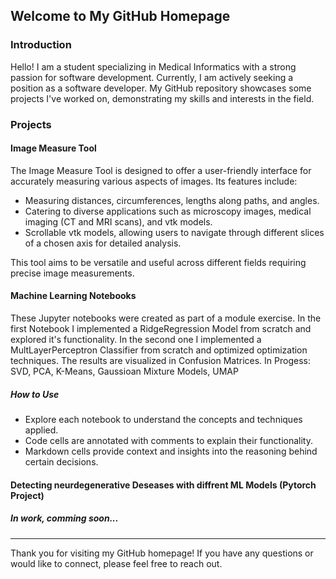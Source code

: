## Welcome to My GitHub Homepage

### Introduction
Hello! I am a student specializing in Medical Informatics with a strong passion for software development. Currently, I am actively seeking a position as a software developer. My GitHub repository showcases some projects I've worked on, demonstrating my skills and interests in the field.

### Projects

#### Image Measure Tool
The Image Measure Tool is designed to offer a user-friendly interface for accurately measuring various aspects of images. Its features include:

- Measuring distances, circumferences, lengths along paths, and angles.
- Catering to diverse applications such as microscopy images, medical imaging (CT and MRI scans), and vtk models.
- Scrollable vtk models, allowing users to navigate through different slices of a chosen axis for detailed analysis.

This tool aims to be versatile and useful across different fields requiring precise image measurements.

#### Machine Learning Notebooks
These Jupyter notebooks were created as part of a module exercise. 
In the first Notebook I implemented a RidgeRegression Model from scratch and explored it's functionality.
In the second one I implemented a MultLayerPerceptron Classifier from scratch and optimized optimization techniques. The results are visualized in Confusion Matrices.
In Progess: SVD, PCA, K-Means, Gaussioan Mixture Models, UMAP

##### How to Use
- Explore each notebook to understand the concepts and techniques applied.
- Code cells are annotated with comments to explain their functionality.
- Markdown cells provide context and insights into the reasoning behind certain decisions.

#### Detecting neurdegenerative Deseases with diffrent ML Models (Pytorch Project)

##### In work, comming soon...

----

Thank you for visiting my GitHub homepage! If you have any questions or would like to connect, please feel free to reach out.
